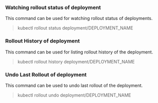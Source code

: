 ### Watching rollout status of deployment
This command can be used for watching rollout status of deployments.

> kubectl rollout status deployment/DEPLOYMENT_NAME

### Rollout History of deployment
This command can be used for listing rollout history of the deployment.

> kubectl rollout history deployment/DEPLOYMENT_NAME


### Undo Last Rollout of deployment
This command can be used to undo last rollout of the deployment.

> kubectl rollout undo deployment/DEPLOYMENT_NAME
